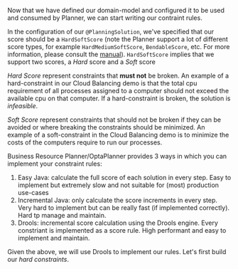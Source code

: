 Now that we have defined our domain-model and configured it to be used and consumed by Planner, we can start writing our contraint rules.

In the configuration of our `@PlanningSolution`, we've specified that our score should be a `HardSoftScore` (note the Planner support a lot of different score types, for example `HardMediumSoftScore`, `BendableScore`, etc. For more information, please consult the [manual](https://docs.optaplanner.org/7.2.0.Final/optaplanner-docs/html_single/index.html#scoreType)). `HardSoftScore` implies that we support two scores, a *Hard* score and a *Soft* score

*Hard Score* represent constraints that **must not** be broken. An example of a hard-constraint in our Cloud Balancing demo is that the total cpu requirement of all processes assigned to a computer should not exceed the available cpu on that computer. If a hard-constraint is broken, the solution is *infeasible*.

*Soft Score* represent constraints that should not be broken if they can be avoided or where breaking the constraints should be minimized. An example of a soft-constraint in the Cloud Balancing demo is to minimize the costs of the computers require to run our processes.

Business Resource Planner/OptaPlanner provides 3 ways in which you can implement your constraint rules:

1. Easy Java: calculate the full score of each solution in every step. Easy to implement but extremely slow and not suitable for (most) production use-cases
2. Incremental Java: only calculate the score increments in every step. Very hard to implement but can be really fast (if implemented correctly). Hard tp manage and maintain.
3. Drools: incremental score calculation using the Drools engine. Every constriant is implemented as a score rule. High performant and easy to implement and maintain.

Given the above, we will use Drools to implement our rules. Let's first build our *hard constraints*.
